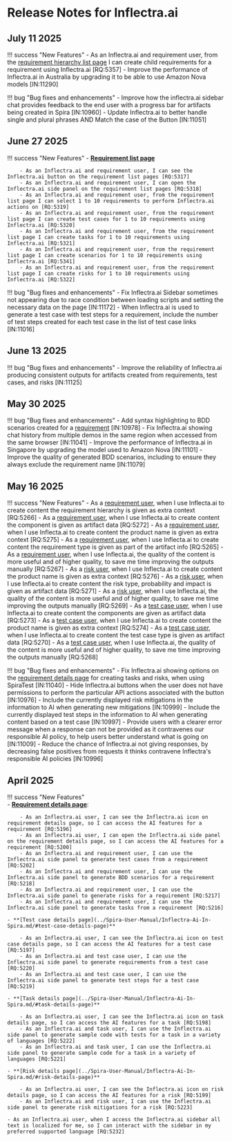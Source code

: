 # Release Notes for Inflectra.ai

## July 11 2025
!!! success "New Features"
    - As an Inflectra.ai and requirement user, from the [requirement hierarchy list page](../Spira-User-Manual/Inflectra-Ai-In-Spira.md/#requirements-list-pages) I can create child requirements for a requirement using Inflectra.ai [RQ:5357]
    - Improve the performance of Inflectra.ai in Australia by upgrading it to be able to use Amazon Nova models [IN:11290]

!!! bug "Bug fixes and enhancements"
    - Improve how the inflectra.ai sidebar chat provides feedback to the end user with a progress bar for artifacts being created in Spira [IN:10960]
    - Update Inflectra.ai to better handle single and plural phrases AND Match the case of the Button [IN:11051]
    

## June 27 2025
!!! success "New Features"
    - **[Requirement list page](../Spira-User-Manual/Inflectra-Ai-In-Spira.md/#requirements-list-pages)**

        - As an Inflectra.ai and requirement user, I can see the Inflectra.ai button on the requirement list pages [RQ:5317]
        - As an Inflectra.ai and requirement user, I can open the Inflectra.ai side panel on the requirement list pages [RQ:5318]
        - As an Inflectra.ai and requirement user, from the requirement list page I can select 1 to 10 requirements to perform Inflectra.ai actions on [RQ:5319]
        - As an Inflectra.ai and requirement user, from the requirement list page I can create test cases for 1 to 10 requirements using Inflectra.ai [RQ:5320]
        - As an Inflectra.ai and requirement user, from the requirement list page I can create tasks for 1 to 10 requirements using Inflectra.ai [RQ:5321]
        - As an Inflectra.ai and requirement user, from the requirement list page I can create scenarios for 1 to 10 requirements using Inflectra.ai [RQ:5341]
        - As an Inflectra.ai and requirement user, from the requirement list page I can create risks for 1 to 10 requirements using Inflectra.ai [RQ:5322]

!!! bug "Bug fixes and enhancements"
    - Fix Inflectra.ai Sidebar sometimes not appearing due to race condition between loading scripts and setting the necessary data on the page [IN:11172]
    - When Inflectra.ai is used to generate a test case with test steps for a requirement, include the number of test steps created for each test case in the list of test case links [IN:11016]

## June 13 2025
!!! bug "Bug fixes and enhancements"
    - Improve the reliability of Inflectra.ai producing consistent outputs for artifacts created from requirements, test cases, and risks [IN:11125]

## May 30 2025
!!! bug "Bug fixes and enhancements"
    - Add syntax highlighting to BDD scenarios created for a [requirement](../Spira-User-Manual/Inflectra-Ai-In-Spira.md/#requirement-details-page) [IN:10978]
    - Fix Inflectra.ai showing chat history from multiple demos in the same region when accessed from the same browser [IN:11041]
    - Improve the performance of Inflectra.ai in Singapore by upgrading the model used to Amazon Nova [IN:11101]
    - Improve the quality of generated BDD scenarios, including to ensure they always exclude the requirement name [IN:11079]

## May 16 2025
!!! success "New Features"
    - As a [requirement user](../Spira-User-Manual/Inflectra-Ai-In-Spira.md/#requirement-details-page), when I use Inflecta.ai to create content the requirement hierarchy is given as extra context [RQ:5266]
    - As a [requirement user](../Spira-User-Manual/Inflectra-Ai-In-Spira.md/#requirement-details-page), when I use Inflecta.ai to create content the component is given as artifact data [RQ:5272]
    - As a [requirement user](../Spira-User-Manual/Inflectra-Ai-In-Spira.md/#requirement-details-page), when I use Inflecta.ai to create content the product name is given as extra context [RQ:5275]
    - As a [requirement user](../Spira-User-Manual/Inflectra-Ai-In-Spira.md/#requirement-details-page), when I use Inflecta.ai to create content the requirement type is given as part of the artifact info [RQ:5265]
    - As a [requirement user](../Spira-User-Manual/Inflectra-Ai-In-Spira.md/#requirement-details-page), when I use Inflecta.ai, the quality of the content is more useful and of higher quality, to save me time improving the outputs manually [RQ:5267]
    - As a [risk user](../Spira-User-Manual/Inflectra-Ai-In-Spira.md/#risk-details-page), when I use Inflecta.ai to create content the product name is given as extra context [RQ:5276]
    - As a [risk user](../Spira-User-Manual/Inflectra-Ai-In-Spira.md/#risk-details-page), when I use Inflecta.ai to create content the risk type, probability and impact is given as artifact data [RQ:5271]
    - As a [risk user](../Spira-User-Manual/Inflectra-Ai-In-Spira.md/#risk-details-page), when I use Inflecta.ai, the quality of the content is more useful and of higher quality, to save me time improving the outputs manually [RQ:5269]
    - As a [test case user](../Spira-User-Manual/Inflectra-Ai-In-Spira.md/#test-case-details-page), when I use Inflecta.ai to create content the components are given as artifact data [RQ:5273]
    - As a [test case user](../Spira-User-Manual/Inflectra-Ai-In-Spira.md/#test-case-details-page), when I use Inflecta.ai to create content the product name is given as extra context [RQ:5274]
    - As a [test case user](../Spira-User-Manual/Inflectra-Ai-In-Spira.md/#test-case-details-page), when I use Inflecta.ai to create content the test case type is given as artifact data [RQ:5270]
    - As a [test case user](../Spira-User-Manual/Inflectra-Ai-In-Spira.md/#test-case-details-page), when I use Inflecta.ai, the quality of the content is more useful and of higher quality, to save me time improving the outputs manually [RQ:5268]

!!! bug "Bug fixes and enhancements"
    - Fix Inflectra.ai showing options on the [requirement details page](../Spira-User-Manual/Inflectra-Ai-In-Spira.md/#requirement-details-page) for creating tasks and risks, when using SpiraTest [IN:11040]
    - Hide Inflectra.ai buttons when the user does not have permissions to perform the particular API actions associated with the button [IN:10976]
    - Include the currently displayed risk mitigations in the information to AI when generating new mitigations [IN:10999]
    - Include the currently displayed test steps in the information to AI when generating content based on a test case [IN:10997]
    - Provide users with a clearer error message when a response can not be provided as it contravenes our responsible AI policy, to help users better understand what is going on [IN:11009]
    - Reduce the chance of Inflectra.ai not giving responses, by decreasing false positives from requests it thinks contravene Inflectra's responsible AI policies [IN:10996]

## April 2025
!!! success "New Features"  
    - **[Requirement details page](../Spira-User-Manual/Inflectra-Ai-In-Spira.md/#requirement-details-page)**:

        - As an Inflectra.ai user, I can see the Inflectra.ai icon on requirement details page, so I can access the AI features for a requirement [RQ:5196]
        - As an Inflectra.ai user, I can open the Inflectra.ai side panel on the requirement details page, so I can access the AI features for a requirement [RQ:5200]
        - As an Inflectra.ai and requirement user, I can use the Inflectra.ai side panel to generate test cases from a requirement [RQ:5202]
        - As an Inflectra.ai and requirement user, I can use the Inflectra.ai side panel to generate BDD scenarios for a requirement [RQ:5218]
        - As an Inflectra.ai and requirement user, I can use the Inflectra.ai side panel to generate risks for a requirement [RQ:5217]
        - As an Inflectra.ai and requirement user, I can use the Inflectra.ai side panel to generate tasks from a requirement [RQ:5216]
    
    - **[Test case details page](../Spira-User-Manual/Inflectra-Ai-In-Spira.md/#test-case-details-page)**
    
        - As an Inflectra.ai user, I can see the Inflectra.ai icon on test case details page, so I can access the AI features for a test case [RQ:5197]
        - As an Inflectra.ai and test case user, I can use the Inflectra.ai side panel to generate requirements from a test case [RQ:5220]
        - As an Inflectra.ai and test case user, I can use the Inflectra.ai side panel to generate test steps for a test case [RQ:5219]
    
    - **[Task details page](../Spira-User-Manual/Inflectra-Ai-In-Spira.md/#task-details-page)**
    
        - As an Inflectra.ai user, I can see the Inflectra.ai icon on task details page, so I can access the AI features for a task [RQ:5198]
        - As an Inflectra.ai and task user, I can use the Inflectra.ai side panel to generate sample code with tests for a task in a variety of languages [RQ:5222]
        - As an Inflectra.ai and task user, I can use the Inflectra.ai side panel to generate sample code for a task in a variety of languages [RQ:5221]

    - **[Risk details page](../Spira-User-Manual/Inflectra-Ai-In-Spira.md/#risk-details-page)**
    
        - As an Inflectra.ai user, I can see the Inflectra.ai icon on risk details page, so I can access the AI features for a risk [RQ:5199]
        - As an Inflectra.ai and risk user, I can use the Inflectra.ai side panel to generate risk mitigations for a risk [RQ:5223]
    
    - As an Inflectra.ai user, when I access the Inflectra.ai sidebar all text is localized for me, so I can interact with the sidebar in my preferred supported language [RQ:5232]
